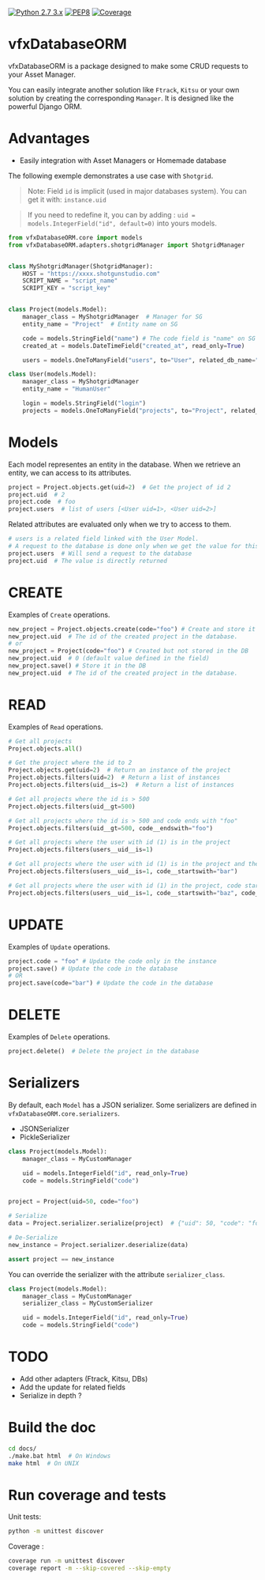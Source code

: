 [![Python 2.7 3.x](https://img.shields.io/badge/python-2.7%20%7C%203.x-blue.svg)](https://www.python.org/)
[![PEP8](https://img.shields.io/badge/code%20style-pep8-orange.svg)](https://www.python.org/dev/peps/pep-0008/)
[![Coverage](https://img.shields.io/badge/coverage-99%25-green)](#run-coverage-and-tests)
# vfxDatabaseORM

vfxDatabaseORM is a package designed to make some CRUD requests to your Asset Manager.

You can easily integrate another solution like `Ftrack`, `Kitsu` or your own solution by creating the corresponding `Manager`.
It is designed like the powerful Django ORM.

# Advantages
- Easily integration with Asset Managers or Homemade database


The following exemple demonstrates a use case with `Shotgrid`.
> Note: Field `id` is implicit (used in major databases system).
> You can get it with: `instance.uid`

> If you need to redefine it, you can by adding : `uid = models.IntegerField("id", default=0)` into yours models.

```python
from vfxDatabaseORM.core import models
from vfxDatabaseORM.adapters.shotgridManager import ShotgridManager


class MyShotgridManager(ShotgridManager):
    HOST = "https://xxxx.shotgunstudio.com"
    SCRIPT_NAME = "script_name"
    SCRIPT_KEY = "script_key"


class Project(models.Model):
    manager_class = MyShotgridManager  # Manager for SG
    entity_name = "Project"  # Entity name on SG

    code = models.StringField("name") # The code field is "name" on SG
    created_at = models.DateTimeField("created_at", read_only=True)

    users = models.OneToManyField("users", to="User", related_db_name="projects")

class User(models.Model):
    manager_class = MyShotgridManager
    entity_name = "HumanUser"

    login = models.StringField("login")
    projects = models.OneToManyField("projects", to="Project", related_db_name="users")
```

# Models
Each model representes an entity in the database. When we retrieve an entity, we can access to its attributes.

```python
project = Project.objects.get(uid=2)  # Get the project of id 2
project.uid  # 2
project.code  # foo
project.users  # list of users [<User uid=1>, <User uid=2>]
```

Related attributes are evaluated only when we try to access to them.

```python
# users is a related field linked with the User Model.
# A request to the database is done only when we get the value for this attribute
project.users  # Will send a request to the database
project.uid  # The value is directly returned
```
# CREATE

Examples of `Create` operations.

```python
new_project = Project.objects.create(code="foo") # Create and store it in the DB
new_project.uid  # The id of the created project in the database.
# or
new_project = Project(code="foo") # Created but not stored in the DB
new_project.uid  # 0 (default value defined in the field)
new_project.save() # Store it in the DB
new_project.uid  # The id of the created project in the database.
```

# READ

Examples of `Read` operations.

```python
# Get all projects
Project.objects.all()

# Get the project where the id to 2
Project.objects.get(uid=2)  # Return an instance of the project
Project.objects.filters(uid=2)  # Return a list of instances
Project.objects.filters(uid__is=2)  # Return a list of instances

# Get all projects where the id is > 500
Project.objects.filters(uid__gt=500)

# Get all projects where the id is > 500 and code ends with "foo"
Project.objects.filters(uid__gt=500, code__endswith="foo")

# Get all projects where the user with id (1) is in the project
Project.objects.filters(users__uid__is=1)

# Get all projects where the user with id (1) is in the project and the code of the project starts with "bar"
Project.objects.filters(users__uid__is=1, code__startswith="bar")

# Get all projects where the user with id (1) in the project, code starts with "baz", code ends with "foo" and id > to 500
Project.objects.filters(users__uid__is=1, code__startswith="baz", code__endswith="foo", uid__gt=500)
```

# UPDATE

Examples of `Update` operations.

```python
project.code = "foo" # Update the code only in the instance
project.save() # Update the code in the database
# OR
project.save(code="bar") # Update the code in the database
```

# DELETE

Examples of `Delete` operations.

```python
project.delete()  # Delete the project in the database
```

# Serializers

By default, each `Model` has a JSON serializer.
Some serializers are defined in `vfxDatabaseORM.core.serializers`.

- JSONSerializer
- PickleSerializer

```python
class Project(models.Model):
    manager_class = MyCustomManager

    uid = models.IntegerField("id", read_only=True)
    code = models.StringField("code")


project = Project(uid=50, code="foo")

# Serialize
data = Project.serializer.serialize(project)  # {"uid": 50, "code": "foo"}

# De-Serialize
new_instance = Project.serializer.deserialize(data)

assert project == new_instance
```

You can override the serializer with the attribute `serializer_class`.
```python
class Project(models.Model):
    manager_class = MyCustomManager
    serializer_class = MyCustomSerializer

    uid = models.IntegerField("id", read_only=True)
    code = models.StringField("code")
```

# TODO
- Add other adapters (Ftrack, Kitsu, DBs)
- Add the update for related fields
- Serialize in depth ?


# Build the doc
```bash
cd docs/
./make.bat html  # On Windows
make html  # On UNIX
```

# Run coverage and tests
Unit tests:
```bash
python -m unittest discover
```

Coverage :
```bash
coverage run -m unittest discover
coverage report -m --skip-covered --skip-empty
```
